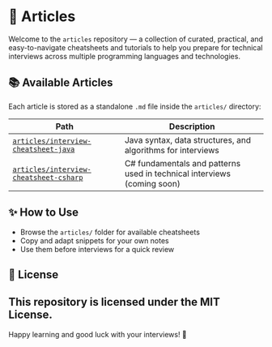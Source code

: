 # 📘 Articles

Welcome to the `articles` repository — a collection of curated, practical, and easy-to-navigate cheatsheets and tutorials to help you prepare for technical interviews across multiple programming languages and technologies.

## 📚 Available Articles

Each article is stored as a standalone `.md` file inside the `articles/` directory:

| Path                                  | Description                                |
|---------------------------------------|--------------------------------------------|
| [`articles/interview-cheatsheet-java`](./interview-cheatsheet-java.md)   | Java syntax, data structures, and algorithms for interviews |
| [`articles/interview-cheatsheet-csharp`](./interview-cheatsheet-csharp.md) | C# fundamentals and patterns used in technical interviews (coming soon) |

## ✨ How to Use

- Browse the `articles/` folder for available cheatsheets
- Copy and adapt snippets for your own notes
- Use them before interviews for a quick review

## 📄 License

This repository is licensed under the MIT License.
---

Happy learning and good luck with your interviews! 🚀
